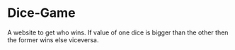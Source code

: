 # Dice-Game
A website to get who wins. If value of one dice is bigger than the other then the former wins else viceversa.

